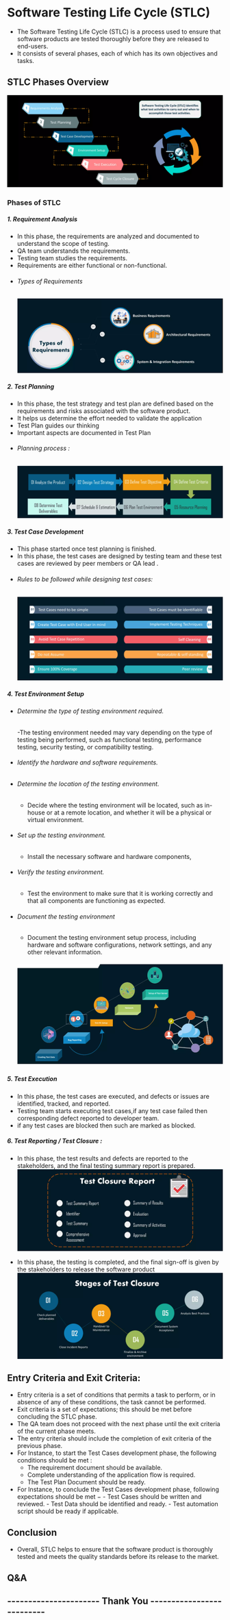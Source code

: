 # Software Testing Life Cycle (STLC)
- The Software Testing Life Cycle (STLC) is a process used to ensure that software products are tested thoroughly before they are released to end-users.
-  It consists of several phases, each of which has its own objectives and tasks.
## STLC Phases Overview
![stlc phases](STLC.png)

### Phases of STLC
##### 1. Requirement Analysis
- In this phase, the requirements are analyzed and documented to understand the scope of testing.
- QA team understands the requirements.
- Testing team studies the requirements.
- Requirements are either functional or non-functional.
-  ###### Types of Requirements
   ![Types](requirementTypes.png)

##### 2. Test Planning
- In this phase, the test strategy and test plan are defined based on the requirements and risks associated with the software product.
- It helps us determine the effort needed to validate the application
- Test Plan guides our thinking
- Important aspects are documented in Test Plan 
-  ###### Planning process :
   ![Steps](planSteps.png)


##### 3. Test Case Development
- This phase started once test planning is finished.
-  In this phase, the test cases are designed by testing team and these test cases are reviewed by peer members or QA lead .
 - ###### Rules to be followed while designing test cases:
   ![Rules](testdevolop.png)

##### 4. Test Environment Setup
 - ###### Determine the type of testing environment required.
    -The testing environment needed may vary depending on the type of testing being performed, such as functional testing, performance testing, security testing, or compatibility testing.
 - ###### Identify the hardware and software requirements.
 - ###### Determine the location of the testing environment.
     - Decide where the testing environment will be located, such as in-house or at a remote location, and whether it will be a physical or virtual environment.
 - ###### Set up the testing environment.
     -  Install the necessary software and hardware components,
 - ###### Verify the testing environment.
     - Test the environment to make sure that it is working correctly and that all components are functioning as expected.
 - ###### Document the testing environment 
    - Document the testing environment setup process, including hardware and software configurations, network settings, and any other relevant information.
   ##### ![environment setup image](eSetup.png)
##### 5. Test Execution
-  In this phase, the test cases are executed, and defects or issues are identified, tracked, and reported.
-  Testing team starts executing test cases,if any test case failed then corresponding defect reported to developer team.
-  if any test cases are blocked then such are marked as blocked.

##### 6. Test Reporting / Test Closure : 
- In this phase, the test results and defects are reported to the stakeholders, and the final testing summary report is prepared.
   ![reporting summary](report.png)

- In this phase, the testing is completed, and the final sign-off is given by the stakeholders to release the software product
   ![closure stages](closure.png)
   
## Entry Criteria and Exit Criteria:
 - Entry criteria is a set of conditions that permits a task to perform, or in absence of any of these conditions, the task cannot be performed.
 - Exit criteria is a set of expectations; this should be met before concluding the STLC phase.
 - The QA team does not proceed with the next phase until the exit criteria of the current phase meets. 
 - The entry criteria should include the completion of exit criteria of the previous phase.
 - For Instance, to start the Test Cases development phase, the following conditions should be met :
      -   The requirement document should be available.
      -   Complete understanding of the application flow is required.
      -   The Test Plan Document should be ready.
- For Instance, to conclude the Test Cases development phase, following expectations should be met −
      -  Test Cases should be written and reviewed.
      -  Test Data should be identified and ready.
      -  Test automation script should be ready if applicable.

## Conclusion
- Overall, STLC helps to ensure that the software product is thoroughly tested and meets the quality standards before its release to the market.
## Q&A
## ----------------------      Thank You    --------------------------